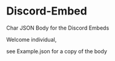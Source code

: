# Discord-Embed
Char JSON Body for the Discord Embeds

Welcome individual, 

see Example.json for a copy of the body
